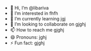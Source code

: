 - 👋 Hi, I’m @libariva
- 👀 I’m interested in fhfh
- 🌱 I’m currently learning jgj
- 💞️ I’m looking to collaborate on gjghj
- 📫 How to reach me gjghj
- 😄 Pronouns: jghj
- ⚡ Fun fact: gjghj

<!---
libariva/libariva is a ✨ special ✨ repository because its `README.md` (this file) appears on your GitHub profile.
You can click the Preview link to take a look at your changes.
--->
